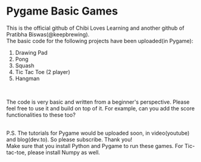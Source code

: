 # Pygame Basic Games

This is the official github of Chibi Loves Learning and another github of Pratibha Biswas(@keepbrewing).
<br>
The basic code for the following projects have been uploaded(in Pygame):
1. Drawing Pad
2. Pong
3. Squash
4. Tic Tac Toe (2 player)
5. Hangman

<br>

The code is very basic and written from a beginner's perspective. Please feel free to use it and build on top of it. 
For example, can you add the score functionalities to these too?

<br>
P.S. The tutorials for Pygame would be uploaded soon, in video(youtube) and blog(dev.to). So please subscribe. Thank you!

<br>
Make sure that you install Python and Pygame to run these games. For Tic-tac-toe, please install Numpy as well.
